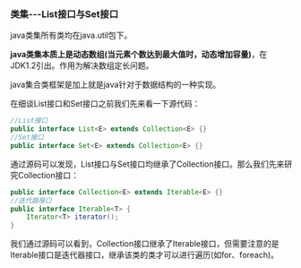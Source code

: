### 类集---List接口与Set接口

java类集所有类均在java.util包下。

**java类集本质上是动态数组(当元素个数达到最大值时，动态增加容量)**，在JDK1.2引出。作用为解决数组定长问题。

java集合类框架是加上就是java针对于数据结构的一种实现。

在细谈List接口和Set接口之前我们先来看一下源代码：

```java
//List接口
public interface List<E> extends Collection<E> {}
//Set接口
public interface Set<E> extends Collection<E> {}
```

通过源码可以发现，List接口与Set接口均继承了Collection接口。那么我们先来研究Collection接口：

```java
public interface Collection<E> extends Iterable<E> {}
//迭代器接口
public interface Iterable<T> {
    Iterator<T> iterator();
}
```

我们通过源码可以看到，Collection接口继承了Iterable接口，但需要注意的是Iterable接口是迭代器接口，继承该类的类才可以进行遍历(如for、foreach)。
